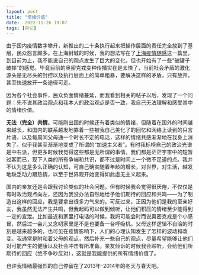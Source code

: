 ```yaml
---
layout: post
title: "情绪价值" 
date:  2022-11-26 19:07
tags: [杂记]
---
```


由于国内疫情数字攀升，新推出的二十条执行起来把操作层面的责任完全放到了基层，民众怨言颇多。在上海封城的时候，我的想法写在了[上海疫情随感](https://aceisscope.github.io/2022/04/10/shanghai.html)这一篇里，到目前为止，我不能说自己的观点发生了巨大的变化，但也开始有了一些“破罐子破摔”的感觉。毕竟目前的奥密克戎变种传播实在是太快了，当前社会矛盾的激化源头是无尽头的封控以及执行层面上的简单粗暴，要解决这样的矛盾，只有放开，甚至快速放开一条途径可走。

因为各个社会事件，民众负面情绪蔓延，而我看到相关的帖子以后，发现了一个问题：先不说其政治观点和我本人的政治观点是否一致，我自己无法理解和感受其中的情绪价值。

**无法（完全）共情**。可能刚出国的时候还有着类似的情绪，但随着在国外的时间越来越长，和国内的联系越发地靠着一些被我自己美化了的回忆和网络上读到的只言片语，以及每周同父母通一个时长不定的电话，这样的情绪共感渐渐地在我身上消失了。似乎我甚至渐渐地变成了所谓的“加速主义者”。有时我标榜自己的政治光谱是中右派，但更多时候我觉得这些都是无所谓的事情。我们都是茫茫宇宙中的短暂过客而已，现下人类的所有争端和共识，都不过是时间上一个微不足道的点。我并不认为这是多么正确的认知，可自己确实随着年龄的增长，对世界，对生活，越发地缺乏动力跟热情，以至于世界观开始变得如此虚无主义起来。

国内的亲友还是会跟我讨论类似的社会问题，但有时候我会觉得很厌倦，不仅仅是有时政治观点向左，还因为我没办法自然地给予他们期待的回应和共鸣——为了制造出这样的回应，我是要拿出很多力气来的。可反过来，正因为他们是我的至亲好友，我虽然无法产生共鸣，但我起码可以做到倾听，让他们积压的情绪至少能得到一定的宣泄。比如最近和家里打电话的时候，我妈可能会时而说奥密克戎是个小感冒，然后过一会儿又念叨家里是不是也要备一台呼吸机。父母这样逻辑不自洽的时刻是越来越多的，也可见在疫情影响下，人们的心理认知发生了怎样的波动和改变。我通常是附和着父母的观点，然后补充一些自己的观点，尽量希望能够让他们对可能产生的健康以及社会冲击有所准备。亲友倾诉的时候我会聆听，会给他们所期待的回应（绝不争吵反对），这就是我能提供的所有情绪价值了。

也许我情绪最强烈的自己停留在了2013年-2014年的冬天与春天吧。

